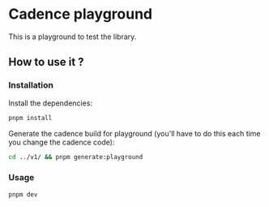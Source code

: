# Cadence playground

This is a playground to test the library.

## How to use it ?

### Installation

Install the dependencies:
```bash
pnpm install
```

Generate the cadence build for playground (you'll have to do this each time you change the cadence code):
```bash
cd ../v1/ && pnpm generate:playground
```

### Usage

```bash
pnpm dev
```